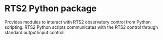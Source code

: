 # RTS2 Python package

Provides modules to interact with RTS2 observatory control from Python
scripting. RTS2 Python scripts communicates with the RTS2 control through
standard output/input control.
